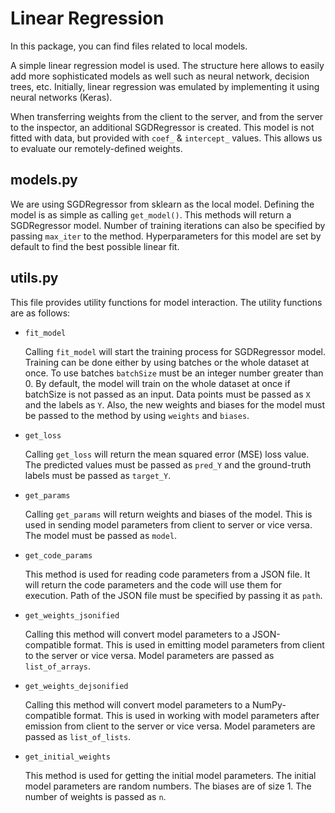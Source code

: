 # Linear Regression

In this package, you can find files related to local models.

A simple linear regression model is used. The structure here allows to easily add more sophisticated models as well such as neural network, decision trees, etc. Initially, linear regression was emulated by implementing it using neural networks (Keras).

When transferring weights from the client to the server, and from the server to the inspector, an additional SGDRegressor is created. This model is not fitted with data, but provided with `coef_` & `intercept_` values. This allows us to evaluate our remotely-defined weights.

## models.py

We are using SGDRegressor from sklearn as the local model. Defining the model is as simple as calling ```get_model()```. This methods will return a SGDRegressor model. Number of training iterations can also be specified by passing ```max_iter``` to the method. Hyperparameters for this model are set by default to find the best possible linear fit.

## utils.py

This file provides utility functions for model interaction. The utility functions are as follows:

- ```fit_model```

    Calling ```fit_model``` will start the training process for SGDRegressor model. Training can be done either by using batches or the whole dataset at once. To use batches ```batchSize``` must be an integer number greater than 0. By default, the model will train on the whole dataset at once if batchSize is not passed as an input. Data points must be passed as ```X``` and the labels as ```Y```. Also, the new weights and biases for the model must be passed to the method by using ```weights``` and ```biases```.

- ```get_loss```
    
    Calling ```get_loss``` will return the mean squared error (MSE) loss value. The predicted values must be passed as ```pred_Y``` and the ground-truth labels must be passed as ```target_Y```.

- ```get_params```

    Calling ```get_params``` will return weights and biases of the model. This is used in sending model parameters from client to server or vice versa. The model must be passed as ```model```.

- ```get_code_params```

    This method is used for reading code parameters from a JSON file. It will return the code parameters and the code will use them for execution. Path of the JSON file must be specified by passing it as ```path```.

- ```get_weights_jsonified```

    Calling this method will convert model parameters to a JSON-compatible format. This is used in emitting model parameters from client to the server or vice versa. Model parameters are passed as ```list_of_arrays```.

- ```get_weights_dejsonified```

    Calling this method will convert model parameters to a NumPy-compatible format. This is used in working with model parameters after emission from client to the server or vice versa. Model parameters are passed as ```list_of_lists```.

- ```get_initial_weights```

    This method is used for getting the initial model parameters. The initial model parameters are random numbers. The biases are of size 1. The number of weights is passed as ```n```.